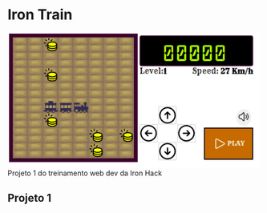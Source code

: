 # Iron Train
![[Tela do Jogo](https://ewertonvaz.github.io/iron-train-enap/ "Tela inicial do Jogo")](./docs/images/game-screen.png)
Projeto 1 do treinamento web dev da Iron Hack

## Projeto 1 